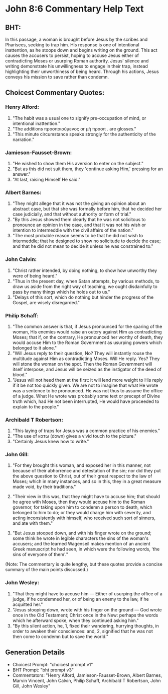 # John 8:6 Commentary Help Text

## BHT:
In this passage, a woman is brought before Jesus by the scribes and Pharisees, seeking to trap him. His response is one of intentional inattention, as he stoops down and begins writing on the ground. This act causes the accusers to persist, hoping to accuse Jesus either of contradicting Moses or usurping Roman authority. Jesus' silence and writing demonstrate his unwillingness to engage in their trap, instead highlighting their unworthiness of being heard. Through his actions, Jesus conveys his mission to save rather than condemn.

## Choicest Commentary Quotes:
### Henry Alford:
1. "The habit was a usual one to signify pre-occupation of mind, or intentional inattention."
2. "The additions προσποιούμενος or μὴ προσπ . are glosses."
3. "This minute circumstance speaks strongly for the authenticity of the narration."

### Jamieson-Fausset-Brown:
1. "He wished to show them His aversion to enter on the subject."
2. "But as this did not suit them, they 'continue asking Him,' pressing for an answer."
3. "At last, raising Himself He said."

### Albert Barnes:
1. "They might allege that it was not the giving an opinion about an abstract case, but that she was formally before him, that he decided her case judicially, and that without authority or form of trial."
2. "By this Jesus showed them clearly that he was not solicitous to pronounce an opinion in the case, and that it was not his wish or intention to intermeddle with the civil affairs of the nation."
3. "The most probable reason seems to be that he did not wish to intermeddle; that he designed to show no solicitude to decide the case; and that he did not mean to decide it unless he was constrained to."

### John Calvin:
1. "Christ rather intended, by doing nothing, to show how unworthy they were of being heard."
2. "Thus in the present day, when Satan attempts, by various methods, to draw us aside from the right way of teaching, we ought disdainfully to pass by many things which he holds out to us."
3. "Delays of this sort, which do nothing but hinder the progress of the Gospel, are wisely disregarded."

### Philip Schaff:
1. "The common answer is that, if Jesus pronounced for the sparing of the woman, His enemies would raise an outcry against Him as contradicting Moses; that if, on the contrary, He pronounced her worthy of death, they would accuse Him to the Roman Government as usurping powers which belonged to it alone."
2. "Will Jesus reply to their question, No? They will instantly rouse the multitude against Him as contradicting Moses. Will He reply. Yes? They will stone the woman on the spot. Then the Roman Government will itself interpose, and Jesus will be seized as the instigator of the deed of blood."
3. "Jesus will not heed them at the first: it will lend more weight to His reply if it be not too quickly given. We are not to imagine that what He wrote was a sentence to be pronounced. He was not thus to assume the office of a judge. What He wrote was probably some text or precept of Divine truth which, had He not been interrupted, He would have proceeded to explain to the people."

### Archibald T Robertson:
1. "This laying of traps for Jesus was a common practice of his enemies."
2. "The use of κατω (down) gives a vivid touch to the picture."
3. "Certainly Jesus knew how to write."

### John Gill:
1. "For they brought this woman, and exposed her in this manner, not because of their abhorrence and detestation of the sin; nor did they put the above question to Christ, out of their great respect to the law of Moses; which in many instances, and so in this, they in a great measure made void, by their traditions." 

2. "Their view in this was, that they might have to accuse him; that should he agree with Moses, then they would accuse him to the Roman governor, for taking upon him to condemn a person to death, which belonged to him to do; or they would charge him with severity, and acting inconsistently with himself, who received such sort of sinners, and ate with them."

3. "But Jesus stooped down, and with his finger wrote on the ground; some think he wrote in legible characters the sins of the woman's accusers; and the learned Wagenseil makes mention of an ancient Greek manuscript he had seen, in which were the following words, 'the sins of everyone of them'."

(Note: The commentary is quite lengthy, but these quotes provide a concise summary of the main points discussed.)

### John Wesley:
1. "That they might have to accuse him — Either of usurping the office of a judge, if he condemned her, or of being an enemy to the law, if he acquitted her."
2. "Jesus stooping down, wrote with his finger on the ground — God wrote once in the Old Testament; Christ once in the New: perhaps the words which he afterward spoke, when they continued asking him."
3. "By this silent action, he, 1, fixed their wandering, hurrying thoughts, in order to awaken their consciences: and, 2, signified that he was not then come to condemn but to save the world."


## Generation Details
- Choicest Prompt: "choicest prompt v1"
- BHT Prompt: "bht prompt v3"
- Commentators: "Henry Alford, Jamieson-Fausset-Brown, Albert Barnes, Marvin Vincent, John Calvin, Philip Schaff, Archibald T Robertson, John Gill, John Wesley"
